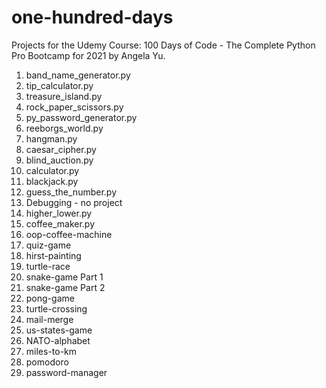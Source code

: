 # one-hundred-days
Projects for the Udemy Course: 100 Days of Code - The Complete Python Pro Bootcamp for 2021 by Angela Yu.

1. band_name_generator.py
2. tip_calculator.py
3. treasure_island.py
4. rock_paper_scissors.py
5. py_password_generator.py
6. reeborgs_world.py
7. hangman.py
8. caesar_cipher.py
9. blind_auction.py
10. calculator.py
11. blackjack.py
12. guess_the_number.py
13. Debugging - no project
14. higher_lower.py
15. coffee_maker.py
16. oop-coffee-machine
17. quiz-game
18. hirst-painting
19. turtle-race
20. snake-game Part 1
21. snake-game Part 2
22. pong-game
23. turtle-crossing
24. mail-merge
25. us-states-game
26. NATO-alphabet
27. miles-to-km
28. pomodoro
29. password-manager
